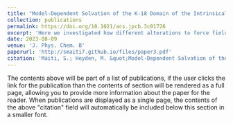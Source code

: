 ```yaml
---
title: "Model-Dependent Solvation of the K-18 Domain of the Intrinsically Disordered Protein Tau"
collection: publications
permalink: https://doi.org/10.1021/acs.jpcb.3c01726
excerpt: 'Here we investigated how different alterations to force fields influence the conformational ensembles of intrinsically disordered proteins in simulations. Our findings indicate that various approaches to adjusting intra-protein and protein-water interactions distinctly affect protein solvation, especially concerning the hydration of polar and nonpolar functional groups. These variations are not completely reflected by global metrics such as the radius of gyration, yet they are essential for understanding the protein's propensity to aggregate or form phase-separated droplets.'
date: 2023-08-09
venue: 'J. Phys. Chem. B'
paperurl: 'http://smaiti7.github.io/files/paper3.pdf'
citation: 'Maiti, S.; Heyden, M. &quot;Model-Dependent Solvation of the K-18 Domain of the Intrinsically Disordered Protein Tau.&quot; <i>J. Phys. Chem. B</i>. <b>2023</b>, 127, 33, 7220–7230.'
---
```


The contents above will be part of a list of publications, if the user clicks the link for the publication than the contents of section will be rendered as a full page, allowing you to provide more information about the paper for the reader. When publications are displayed as a single page, the contents of the above "citation" field will automatically be included below this section in a smaller font.
